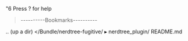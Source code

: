 "6 Press ? for help

>----------Bookmarks----------

.. (up a dir)
</Bundle/nerdtree-fugitive/
▸ nerdtree_plugin/
  README.md
